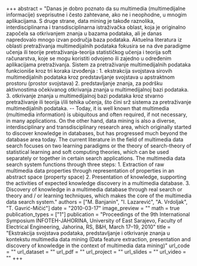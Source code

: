 +++
abstract = "Danas je dobro poznato da su multimedia (multimedijalne informacije) sveprisutne i često zahtevane, ako ne i neophodne, u mnogim aplikacijama. S druge strane, data mining je takođe raznolika, interdisciplinarna i transdisciplinarna istraživačka oblast, koja je originalno započela sa otkrivanjem znanja u bazama podataka, ali je danas napredovalo mnogo izvan područja baza podataka. Aktuelna literatura iz oblasti pretraživanja multimedijalnih podataka fokusira se na dve paradigme učenja ili teorije pretraživanja-teorija statističkog učenja i teorija soft računarstva, koje se mogu koristiti odvojeno ili zajedno u određenim aplikacijama pretraživanja. Sistem za pretraživanje multimedijalnih podataka funkcioniše kroz tri koraka izvođenja : 1. ekstrakcija svojstava sirovih multimedijalnih podataka kroz predstavljanje svojstava u apstraktnom prostoru (prostor svojstava) 2. predstavljanje znanja, za podršku aktivnostima očekivanog otkrivanja znanja u multimedijalnoj bazi podataka. 3. otkrivanje znanja u multimedijalnoj bazi podataka kroz stvarno pretraživanje ili teorija i/ili tehika učenja, što čini srž sistema za pretraživanje multimedijalnih podataka. -- Today, it is well known that multimedia (multimedia information) is ubiquitous and often required, if not necessary, in many applications. On the other hand, data mining is also a diverse, interdisciplinary and transdisciplinary research area, which originally started to discover knowledge in databases, but has progressed much beyond the database area today. The current literature in the field of multimedia data search focuses on two learning paradigms or the theory of search-theory of statistical learning and soft computing theories, which can be used separately or together in certain search applications. The multimedia data search system functions through three steps: 1. Extraction of raw multimedia data properties through representation of properties in an abstract space (property space) 2. Presentation of knowledge, supporting the activities of expected knowledge discovery in a multimedia database. 3. Discovery of knowledge in a multimedia database through real search or theory and / or learning techniques, which makes the core of the multimedia data search system."
authors = ["M. Banjanin", "I. Lazarević", "A. Vrdoljak", "T. Gavrić-Mičić"]
date = "2010-03-17"
image_preview = ""
math = true
publication_types = ["1"]
publication = "Proceedings of the 9th International Symposium INFOTEH-JAHORINA, University of East Sarajevo, Faculty of Electrical Engineering, Jahorina, RS, B&H, March 17–19, 2010"
title = "Ekstrakcija svojstava podataka, predstavljanje i otkrivanje znanja u kontekstu multimedia data mining (Data feature extraction, presentation and discovery of knowledge in the context of multimedia data mining)"
url_code = ""
url_dataset = ""
url_pdf = ""
url_project = ""
url_slides = ""
url_video = ""
+++

